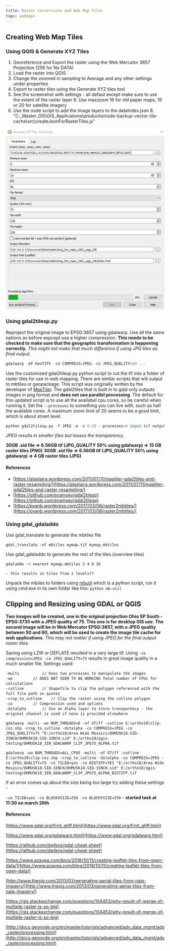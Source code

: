 ```yaml
---
title: Raster Conversions and Web Map Tiles
tags: webmaps
---
```


## Creating Web Map Tiles

### Using QGIS & Generate XYZ Tiles

1. Georeference and Export the raster using the Web Mercator 3857 Projection (256 for No DATA)
2. Load the raster into QGIS
3. Change the zoomed in sampling to Average and any other settings under properties
4. Export to raster tiles using the Generate XYZ tiles tool
5. See the screenshot with settings - all defaut except make sure to use the extent of the raster layer
	6. Use maxzoom 16 for old paper maps, 19 or 20 for satellite  imagery
7. Use the  node script to add the image layers to the dataIndex.json
	8. "C:\_Master_GIS\GIS_Applications\production\sde-backup-vector-tile-cache\src\createJsonForRasterTiles.js"

![](/assets/img/generate_xyz_tiles.jpg)

### Using gdal2tilesp.py

Reproject the original image to EPSG:3857 using gdalwarp. Use all the same options as before expcept use a higher compression. **This needs to be checked to make sure that the geographic transformation is happening correctly.** *This might not make that much difference if using JPG tiles as final output.*

 ```javascript
 gdalwarp -of GeoTIFF -co COMPRESS=JPEG -co JPEG_QUALITY=60 ...
 ```

Use the customized gdal2tilesp.py python script to cut the tif into a folder of raster tiles for use in web mapping. There are similar scripts that will output to mbtiles or geopackage. This script was originally written by the developer of [MapTiler](https://www.maptiler.com/). The gdal2tiles that is built in to gdal only outputs images in png format and **does not use parallel processing**. The default for this updated script is to use all the availabel cpu cores, so be careful when running it. Set the ``--processes`` to something you can live with, such as half the available cores. A maximum zoom limit of 20 seems to be a good limit, which is about street level.

```python
python gdal2tilesp.py -f JPEG -e -z 0-20 --processes=4 input.tif outputFolder
```

*JPEG results in smaller files but looses the transparency.*

**30GB .sid file => 6.56GB tif (JPG_QUALITY 50% using gdalwarp) => 15 GB raster tiles (PNG)**
**30GB .sid file => 6.56GB tif (JPG_QUALITY 50% using gdalwarp) => 4 GB raster tiles (JPG)**

#### References
 - [https://alastaira.wordpress.com/2011/07/11/maptiler-gdal2tiles-and-raster-resampling/](https://alastaira.wordpress.com/2011/07/11/maptiler-gdal2tiles-and-raster-resampling/)
 - [https://github.com/pramsey/gdal2tilesp](https://github.com/pramsey/gdal2tilesp)
 - [https://pvanb.wordpress.com/2017/03/06/raster2mbtiles/](https://pvanb.wordpress.com/2017/03/06/raster2mbtiles/)

### Using gdal_gdaladdo


Use gdal_translate to generate the mbtiles file

```
gdal_translate -of mbtiles mymap.tif mymap.mbtiles
```

Use gdal_gdaladdo to generate the rest of the tiles (overview tiles)

```
gdaladdo -r nearest mymap.mbtiles 2 4 8 16
```
	- this results in tiles from z levels??

Unpack the mbiles to folders using [mbutil](https://github.com/mapbox/mbutil) which is a python script, run it using cmd.exe in its own folder like this:
	``python mb-util``

## Clipping and Resizing using GDAL or QGIS

**Two images will be created, one in the original projection Ohio SP South - EPSG:3735 with a JPEG quality of 75. This one is for desktop GIS use. The second image will be in Web Mercator EPSG:3857, with a JPEG quality between 50 and 60, which will be used to create the image tile cache for web applications.** *This may not matter if using JPEG for the final output raster tiles.*

Saving using LZW or DEFLATE resulted in a very large tif. Using ``-co compression=JPEG -co JPEG_QUALITY=75`` results in great image quality in a much smaller file. Settings used:

```
-multi 			// Uses two processes to manipulate the images
-wo			// DOES NOT SEEM TO BE WORKING Total number of CPUs for calculations
-cutline		// Shapefile to clip the polygon referenced with the full file path in quotes
-crop_to_cutline	// Clip the raster using the cutline polygon 
-co			// Compression used and options
-dstalpha		// Use an Alpha layer to store transparency - the original channel is used if none is provided elsewhere

```

```
gdalwarp -multi -wo NUM_THREADS=8 -of GTiff -cutline E:\ortho18\clip-coz.shp -crop_to_cutline -dstalpha -co COMPRESS=JPEG -co JPEG_QUALITY=75 "E:/ortho18/Area Wide Mosaics/OHMUSK18-SID-3INCH/OHMUSK18-SID-3INCH.sid" E:/ortho18/qgis-testing/OHMUSK18_3IN_GDALWARP_CLIP_JPG75_ALPHA.tif
```

```
gdalwarp -wo NUM_THREADS=ALL_CPUS -multi -of GTiff -cutline E:\ortho18\clip-coz.shp -crop_to_cutline -dstalpha -co COMPRESS=JPEG -co JPEG_QUALITY=75 -co TILED=yes -co BIGTIFF=YES "E:/ortho18/Area Wide Mosaics/OHMUSK18-SID-3INCH/OHMUSK18-SID-3INCH.sid" E:/ortho18/qgis-testing/OHMUSK18_3IN_GDALWARP_CLIP_JPG75_ALPHA_BIGTIFF.tif
```

If an error comes up about the size being too large try adding these settings - 

``-co TILED=yes -co BLOCKXSIZE=256 -co BLOCKYSIZE=256`` - **started task at 11:30 on march 26th**

#### References

[https://www.gdal.org/frmt_gtiff.html](https://www.gdal.org/frmt_gtiff.html)

[https://www.gdal.org/gdalwarp.html](https://www.gdal.org/gdalwarp.html)

[https://github.com/dwtkns/gdal-cheat-sheet](https://github.com/dwtkns/gdal-cheat-sheet)

[https://www.azavea.com/blog/2018/10/11/creating-leaflet-tiles-from-open-data/](https://www.azavea.com/blog/2018/10/11/creating-leaflet-tiles-from-open-data/)

[http://www.thesjg.com/2013/03/generating-aerial-tiles-from-naip-imagery/](http://www.thesjg.com/2013/03/generating-aerial-tiles-from-naip-imagery/)

[https://gis.stackexchange.com/questions/104453/why-result-of-merge-of-multiple-raster-is-so-big](https://gis.stackexchange.com/questions/104453/why-result-of-merge-of-multiple-raster-is-so-big)

[http://docs.geonode.org/en/master/tutorials/advanced/adv_data_mgmt/adv_raster/processing.html](http://docs.geonode.org/en/master/tutorials/advanced/adv_data_mgmt/adv_raster/processing.html)